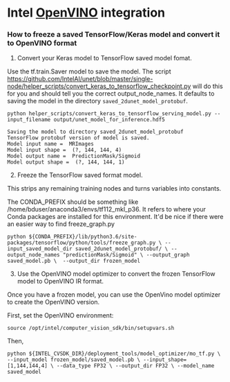 # Intel [OpenVINO](https://software.intel.com/en-us/openvino-toolkit) integration 

### How to freeze a saved TensorFlow/Keras model and convert it to OpenVINO format

1. Convert your Keras model to TensorFlow saved model fomat.

Use the tf.train.Saver model to save the model. The script
https://github.com/IntelAI/unet/blob/master/single-node/helper_scripts/convert_keras_to_tensorflow_checkpoint.py
will do this for you and  should tell you the correct output_node_names. It defaults to saving the model in the directory `saved_2dunet_model_protobuf`.

`python helper_scripts/convert_keras_to_tensorflow_serving_model.py --input_filename output/unet_model_for_inference.hdf5`
```
Saving the model to directory saved_2dunet_model_protobuf
TensorFlow protobuf version of model is saved.
Model input name =  MRImages
Model input shape =  (?, 144, 144, 4)
Model output name =  PredictionMask/Sigmoid
Model output shape =  (?, 144, 144, 1)
```
2. Freeze the TensorFlow saved format model.

This strips any remaining training nodes and turns variables into constants.

The CONDA_PREFIX should be something like /home/bduser/anaconda3/envs/tf112_mkl_p36.
It refers to where your Conda packages are installed for this environment.
It'd be nice if there were an easier way to find freeze_graph.py

`python ${CONDA_PREFIX}/lib/python3.6/site-packages/tensorflow/python/tools/freeze_graph.py \
       --input_saved_model_dir saved_2dunet_model_protobuf/ \
       --output_node_names "predictionMask/Sigmoid" \
       --output_graph saved_model.pb \ 
       --output_dir frozen_model
`

3. Use the OpenVINO model optimizer to convert the frozen TensorFlow model to OpenVINO IR format.

Once you have a frozen model, you can use the OpenVino model optimizer to create the OpenVINO version.

First, set the OpenVINO environment:

`source /opt/intel/computer_vision_sdk/bin/setupvars.sh`

Then,

`python ${INTEL_CVSDK_DIR}/deployment_tools/model_optimizer/mo_tf.py \
       --input_model frozen_model/saved_model.pb \
       --input_shape=[1,144,144,4] \
       --data_type FP32 \
       --output_dir FP32 \
       --model_name saved_model
`

